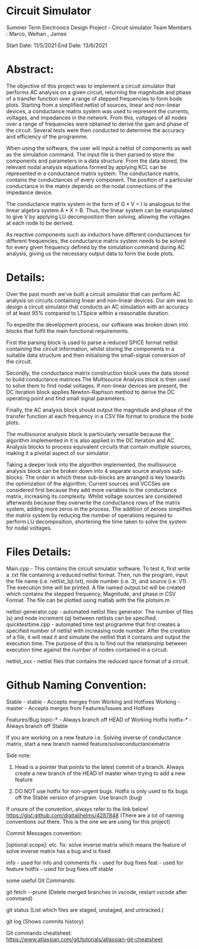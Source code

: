 # Circuit Simulator
Summer Term Electronics Design Project - Circuit simulator
Team Members : Marco, Weihan , James

Start Date: 11/5/2021
End Date: 13/6/2021

# Abstract: 

The objective of this project was to implement a circuit simulator that performs AC analysis on a given circuit, 
returning the magnitude and phase of a transfer function over a range of stepped frequencies to form bode plots. 
Starting from a simplified netlist of sources, linear and non-linear devices, a conductance matrix system was 
used to represent the currents, voltages, and impedances in the network. From this, voltages of all nodes over 
a range of frequencies were obtained to derive the gain and phase of the circuit. Several tests were then conducted 
to determine the accuracy and efficiency of the programme. 

When using the software, the user will input a netlist of components as well as the simulation command. The input file
is then parsed to store the components and parameters in a data structure. From the data stored, the relevant nodal 
analysis equations formed by applying KCL can be represented in a conductance matrix system. The conductance matrix,
contains the conductances of every component. The position of a particular conductance in the matrix depends on the 
nodal connections of the impedance device.

The conductance matrix system in the form of G • V = I is analogous to the linear algebra system A • X = B. Thus, 
the linear system can be manipulated to give V by applying LU decomposition then solving, allowing the voltages at 
each node to be derived.

As reactive components such as inductors have different conductances for different frequencies, the conductance matrix
system needs to be solved for every given frequency defined by the simulation command during AC analysis, giving us the
necessary output data to form the bode plots.

# Details:

Over the past month we’ve built a circuit simulator that can perform AC analysis on circuits containing linear and non-linear devices. 
Our aim was to design a circuit simulator that conducts an AC simulation with an accuracy of at least 95% compared to LTSpice within 
a reasonable duration.

To expedite the development process, our software was broken down into blocks that fulfil the main functional requirements. 

First the parsing block is used to parse a reduced SPICE format netlist containing the circuit information, whilst storing the 
components in a suitable data structure and then initialising the small-signal conversion of the circuit.

Secondly, the conductance matrix construction block uses the data stored to build conductance matrices.The Multisource Analysis block 
is then used to solve them to find nodal voltages.
If non-linear devices are present, the DC iteration block applies Newton-Raphson method to derive the DC operating point and find 
small signal parameters.

Finally, the AC analysis block should output the magnitude and phase of the transfer function at each 
frequency in a CSV file format to produce the bode plots. 
 
The multisource analysis block is particularly versatile because the algorithm implemented in it is also applied in the DC Iteration
and AC Analysis blocks to process equivalent circuits that contain multiple sources, making it a pivotal aspect of our simulator. 

Taking a deeper look into the algorithm implemented, the multisource analysis block can be broken down into 4 separate source analysis 
sub-blocks. The order in which these sub-blocks are arranged is key towards the optimization of the algorithm. Current sources and VCCSes 
are considered first because they add more variables to the conductance matrix, increasing its complexity. Whilst voltage sources are 
considered afterwards because they overwrite the conductance rows of the matrix system, adding more zeros in the process. The addition 
of zeroes simplifies the matrix system by reducing the number of operations required to perform LU decomposition, shortening the time 
taken to solve the system for nodal voltages.




# Files Details:

Main.cpp - This contains the circuit simulator software. To test it, first write a .txt file containing a reduced netlist format.
Then, run the program, input the file name (i.e. netlist_bjt.txt), node number (i.e. 3), and source (i.e. V1).
The execution time will be printed. A file named output.txt will be created which contains the stepped frequency, 
Magnitude, and phase in CSV Format. The file can be plotted using matlab with the file plotsim.m

netlist-generator.cpp - automated netlist files generator. The number of files (s) and node increment (q) between netlists can be specified. 
quicktesttime.cpp - automated time test programme that first creates a specified number of netlist with increasing node number. 
After the creation of a file, it will read it and simulate the netlist that it contains and output the execution time. The purpose
of this is to find out the relationship between execution time against the number of nodes contained in a circuit. 

netlist_xxx - netlist files that contains the reduced spice format of a circuit.














# Github Naming Convention:

Stable - stable	- Accepts merges from Working and Hotfixes
Working - master - Accepts merges from Features/Issues and Hotfixes

Features/Bug topic-* - Always branch off HEAD of Working
Hotfix	hotfix-*	- Always branch off Stable

If you are working on a new feature i.e. Solving inverse of conductance matrix, start a new branch named feature/solveconductancematrix 

Side note:
1. Head is a pointer that points to the latest commit of a branch. Always create a new branch of the HEAD of master when trying to add a new feature

2. DO NOT use hotfix for non-urgent bugs. Hotfix is only used to fix bugs off the Stable version of program. Use branch (bug)

If unsure of the convention, always refer to the link below!
https://gist.github.com/digitaljhelms/4287848
(There are a lot of naming conventions out there. This is the one we are using for this project)



Commit Messages convention:

<type>[optional scope]:<description>
etc. fix: solve inverse matrix
which means the feature of solve inverse matrix has a bug and is fixed

info - used for info and comments
fix - used for bug fixes
feat - used for feature
hotfix - used for bug fixes off stable


some useful Git Commands:

git fetch --prune (Delete merged branches in vscode, restart vscode after command)

git status (List which files are staged, unstaged, and untracked.)

git log (Shows commits history)

Git commands cheatsheet:
https://www.atlassian.com/git/tutorials/atlassian-git-cheatsheet


